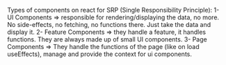 Types of components on react for SRP (Single Responsibility Principle):
1- UI Components => responsible for rendering/displaying the data, no more. No side-effects, no fetching, no functions there. Just take the data and display it.
2- Feature Components => they handle a feature, it handles functions. They are always made up of small UI components.
3- Page Components => They handle the functions of the page (like on load useEffects), manage and provide the context for ui components.